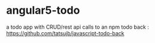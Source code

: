 # angular5-todo
a todo app with CRUD/rest api calls to an npm todo back : https://github.com/tatsujb/javascript-todo-back
